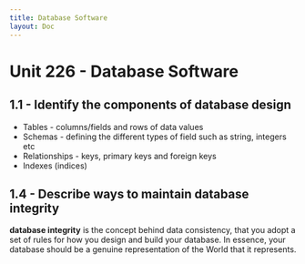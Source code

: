 ```yaml
---
title: Database Software
layout: Doc
---
```


# Unit 226 - Database Software

## 1.1 - Identify the components of database design

* Tables - columns/fields and rows of data values
* Schemas - defining the different types of field such as string, integers etc
* Relationships - keys, primary keys and foreign keys
* Indexes (indices)

## 1.4 - Describe ways to maintain database integrity

__database integrity__ is the concept behind data consistency, that you adopt a set of rules for how you design and build your database. In essence, your database should be a genuine representation of the World that it represents.